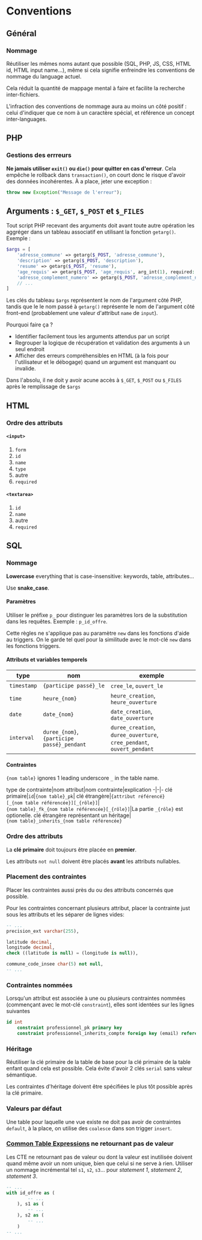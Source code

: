 # Conventions

## Général

### Nommage

Réutiliser les mêmes noms autant que possible (SQL, PHP, JS, CSS, HTML id, HTML input name...), même si cela signifie enfreindre les conventions de nommage du language actuel.

Cela réduit la quantité de mappage mental à faire et facilite la recherche inter-fichiers.

L'infraction des conventions de nommage aura au moins un côté positif&nbsp;: celui d'indiquer que ce nom à un caractère spécial, et référence un concept inter-languages.

## PHP

### Gestions des errreurs

**Ne jamais utiliser `exit()` ou `die()` pour quitter en cas d'erreur**. Cela empêche le rollback dans `transaction()`, on court donc le risque d'avoir des données incohérentes. À a place, jeter une exception&nbsp;:

```php
throw new Exception("Message de l'erreur");
```

## Arguments&nbsp;: `$_GET`, `$_POST` et `$_FILES`

Tout script PHP recevant des arguments doit avant toute autre opération les aggréger dans un tableau associatif en utilisant la fonction `getarg()`. Exemple&nbsp;:

```php
$args = [
    'adresse_commune' => getarg($_POST, 'adresse_commune'),
    'description' => getarg($_POST, 'description'),
    'resume' => getarg($_POST, 'resume'),
    'age_requis' => getarg($_POST, 'age_requis', arg_int(1), required: false),
    'adresse_complement_numero' => getarg($_POST, 'adresse_complement_numero', required: false),
    // ...
]
```

Les clés du tableau `$args` représentent le nom de l'argument côté PHP, tandis que le le nom passé à `getarg()` représente le nom de l'argument côté front-end (probablement une valeur d'attribut `name` de `input`).

Pourquoi faire ça&nbsp;?

- Identifier facilement tous les arguments attendus par un script
- Regrouper la logique de récupération et validation des arguments à un seul endroit
- Afficher des erreurs compréhensibles en HTML (à la fois pour l'utilisateur et le débogage) quand un argument est manquant ou invalide.

Dans l'absolu, il ne doit y avoir acune accès à `$_GET`, `$_POST` ou `$_FILES` après le remplissage de `$args`

## HTML

### Ordre des attributs

#### `<input>`

1. `form`
2. `id`
3. `name`
4. `type`
5. autre
6. `required`

#### `<textarea>`

1. `id`
2. `name`
3. autre
4. `required`

## SQL

### Nommage

**Lowercase** everything that is case-insensitive: keywords, table, attributes&hellip;

Use **snake_case**.

#### Paramètres

Utiliser le préfixe `p_` pour distinguer les paramètres lors de la substitution dans les requêtes. Exemple&nbsp;: `p_id_offre`.

Cette règles ne s'applique pas au paramètre `new` dans les fonctions d'aide au triggers. On le garde tel quel pour la similitude avec le mot-clé `new` dans les fonctions triggers.

#### Attributs et variables temporels

type|nom|exemple
-|-|-
`timestamp`| `{participe passé}_le`|`cree_le`, `ouvert_le`
`time`|`heure_{nom}`|`heure_creation`, `heure_ouverture`
`date`|`date_{nom}`|`date_creation`, `date_ouverture`
`interval`|`duree_{nom}`, `{participe passé}_pendant`|`duree_creation`, `duree_ouverture`, `cree_pendant`, `ouvert_pendant`

#### Contraintes

`{nom table}` ignores 1 leading underscore `_` in the table name.

type de contrainte|nom attribut|nom contrainte|explication
-|-|-
clé primaire|`id`|`{nom table}_pk`|
clé étrangère|`{attribut référencé}[_{nom table référencée}][_{rôle}]`|`{nom table}_fk_{nom table référencée}[_{rôle}]`|La partie `_{rôle}` est optionelle.
clé étrangère représentant un héritage|`{nom table}_inherits_{nom table référencée}`

### Ordre des attributs

La **clé primaire** doit toujours être placée en **premier**.

Les attributs `not null` doivent être placés **avant** les attributs nullables.

### Placement des contraintes

Placer les contraintes aussi près du ou des attributs concernés que possible.

Pour les contraintes concernant plusieurs attribut, placer la contrainte just sous les attributs et les séparer de lignes vides:

```sql
-- ...
precision_ext varchar(255),

latitude decimal,
longitude decimal,
check ((latitude is null) = (longitude is null)),

commune_code_insee char(5) not null,
-- ...
```

### Contraintes nommées

Lorsqu'un attribut est associée à une ou plusieurs contraintes nommées (commençant avec le mot-clé `constraint`), elles sont identées sur les lignes suivantes

```sql
id int
    constraint professionnel_pk primary key
    constraint professionnel_inherits_compte foreign key (email) references _compte(email),
```

### Héritage

Réutiliser la clé primaire de la table de base pour la clé primaire de la table enfant quand cela est possible. Cela évite d'avoir 2 clés `serial` sans valeur sémantique.

Les contraintes d'héritage doivent être spécifiées le plus tôt possible après la clé primaire.

### Valeurs par défaut

Une table pour laquelle une vue existe ne doit pas avoir de contraintes `default`, à la place, on utilise des `coalesce` dans son trigger `insert`.

### [Common Table Expressions](https://www.postgresql.org/docs/current/queries-with.html) ne retournant pas de valeur

Les CTE ne retournant pas de valeur ou dont la valeur est inutilisée doivent quand même avoir un nom unique, bien que celui si ne serve à rien. Utiliser un nommage incrémental tel `s1`, `s2`, `s3`... pour *statement 1*, *statement 2*, *statement 3*.

```sql
-- ...
with id_offre as (
        -- ...
    ), s1 as (
        -- ...
    ), s2 as (
        -- ...
    )
-- ...

